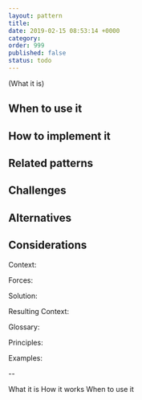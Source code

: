 ```yaml
---
layout: pattern
title:  
date: 2019-02-15 08:53:14 +0000
category: 
order: 999
published: false
status: todo
---
```


(What it is)

## When to use it

## How to implement it

## Related patterns

## Challenges

## Alternatives

## Considerations



Context: 

Forces: 

Solution: 

Resulting Context: 

Glossary:

Principles:

Examples:


-- 

What it is
How it works
When to use it
